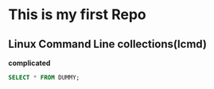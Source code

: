 This is my first Repo
=====================

Linux Command Line collections(lcmd)
------------------------------------------------------

**complicated**

```sql
SELECT * FROM DUMMY;
```


